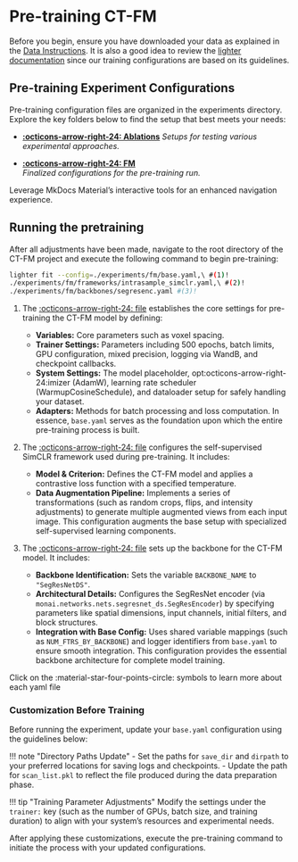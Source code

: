 # Pre-training CT-FM

Before you begin, ensure you have downloaded your data as explained in the [Data Instructions](./data.md). It is also a good idea to review the [lighter documentation](https://github.com/project-lighter/lighter) since our training configurations are based on its guidelines.

## Pre-training Experiment Configurations

Pre-training configuration files are organized in the experiments directory. Explore the key folders below to find the setup that best meets your needs:

<div class="grid cards" markdown>

- **[:octicons-arrow-right-24: Ablations](https://github.com/project-lighter/CT-FM/tree/main/experiments/ablations)**
  *Setups for testing various experimental approaches.*

- **[:octicons-arrow-right-24: FM](https://github.com/project-lighter/CT-FM/tree/main/experiments/fm)**  
  *Finalized configurations for the pre-training run.*

</div>

Leverage MkDocs Material’s interactive tools for an enhanced navigation experience.

## Running the pretraining

After all adjustments have been made, navigate to the root directory of the CT-FM project and execute the following command to begin pre-training:


```bash
lighter fit --config=./experiments/fm/base.yaml,\ #(1)!
./experiments/fm/frameworks/intrasample_simclr.yaml,\ #(2)!
./experiments/fm/backbones/segresenc.yaml #(3)!
```

1.    The [:octicons-arrow-right-24: file](https://github.com/project-lighter/CT-FM/tree/main/experiments/fm/base.yaml) establishes the core settings for pre-training the CT-FM model by defining:
      - **Variables:** Core parameters such as voxel spacing.
      - **Trainer Settings:** Parameters including 500 epochs, batch limits, GPU configuration, mixed precision, logging via WandB, and checkpoint callbacks.
      - **System Settings:** The model placeholder, opt:octicons-arrow-right-24:imizer (AdamW), learning rate scheduler (WarmupCosineSchedule), and dataloader setup for safely handling your dataset.
      - **Adapters:** Methods for batch processing and loss computation.
      In essence, `base.yaml` serves as the foundation upon which the entire pre-training process is built.

2.    The [:octicons-arrow-right-24: file](https://github.com/project-lighter/CT-FM/tree/main/experiments/fm/frameworks/intrasample_simclr.yaml) configures the self-supervised SimCLR framework used during pre-training. It includes:
      - **Model & Criterion:** Defines the CT-FM model and applies a contrastive loss function with a specified temperature.
      - **Data Augmentation Pipeline:** Implements a series of transformations (such as random crops, flips, and intensity adjustments) to generate multiple augmented views from each input image.
      This configuration augments the base setup with specialized self-supervised learning components.

3.    The [:octicons-arrow-right-24: file](https://github.com/project-lighter/CT-FM/tree/main/experiments/fm/backbones/segresenc.yaml) sets up the backbone for the CT-FM model. It includes:
      - **Backbone Identification:** Sets the variable `BACKBONE_NAME` to `"SegResNetDS"`.
      - **Architectural Details:** Configures the SegResNet encoder (via `monai.networks.nets.segresnet_ds.SegResEncoder`) by specifying parameters like spatial dimensions, input channels, initial filters, and block structures.
      - **Integration with Base Config:** Uses shared variable mappings (such as `NUM_FTRS_BY_BACKBONE`) and logger identifiers from `base.yaml` to ensure smooth integration.
      This configuration provides the essential backbone architecture for complete model training.

Click on the :material-star-four-points-circle: symbols to learn more about each yaml file

### Customization Before Training

Before running the experiment, update your `base.yaml` configuration using the guidelines below:

!!! note "Directory Paths Update"
    - Set the paths for `save_dir` and `dirpath` to your preferred locations for saving logs and checkpoints.
    - Update the path for `scan_list.pkl` to reflect the file produced during the data preparation phase.

!!! tip "Training Parameter Adjustments"
    Modify the settings under the `trainer:` key (such as the number of GPUs, batch size, and training duration) to align with your system’s resources and experimental needs.

After applying these customizations, execute the pre-training command to initiate the process with your updated configurations.